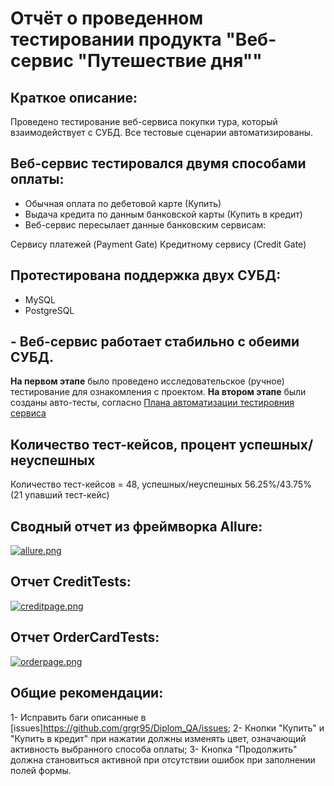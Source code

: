 # Отчёт о проведенном тестировании продукта "Веб-сервис "Путешествие дня""
## Краткое описание:
Проведено тестирование веб-сервиса покупки тура, который взаимодействует с СУБД. Все тестовые сценарии автоматизированы.

## Веб-сервис тестировался двумя способами оплаты:

- Обычная оплата по дебетовой карте (Купить)
- Выдача кредита по данным банковской карты (Купить в кредит)
- Веб-сервис пересылает данные банковским сервисам:

Сервису платежей (Payment Gate)
Кредитному сервису (Credit Gate)

## Протестирована поддержка двух СУБД:

- MySQL
- PostgreSQL

## - Веб-сервис работает стабильно с обеими СУБД.

**На первом этапе** было проведено исследовательское (ручное) тестирование для ознакомления с проектом.
**На втором этапе** были созданы авто-тесты, согласно [Плана автоматизации тестировния сервиса](https://github.com/grgr95/diplom/blob/master/documents/plan.md)

## Количество тест-кейсов, процент успешных/неуспешных
Количество тест-кейсов = 48, успешных/неуспешных 56.25%/43.75% (21 упавший тест-кейс)

## Cводный отчет из фреймворка Allure:
[![allure.png](https://i.postimg.cc/d16r41nw/allure.png)](https://postimg.cc/ph9mdPg6)

## Отчет CreditTests:
[![creditpage.png](https://i.postimg.cc/zXHBtvG5/creditpage.png)](https://postimg.cc/dLvwDqCS)

## Отчет OrderCardTests:
[![orderpage.png](https://i.postimg.cc/mgRPPRTs/orderpage.png)](https://postimg.cc/2Vcktsqc)


## Общие рекомендации:

1- Исправить баги описанные в  [issues]https://github.com/grgr95/Diplom_QA/issues;
2- Кнопки "Купить" и "Купить в кредит" при нажатии должны изменять цвет, означающий активность выбранного способа оплаты;
3- Кнопка "Продолжить" должна становиться активной при отсутствии ошибок при заполнении полей формы.
